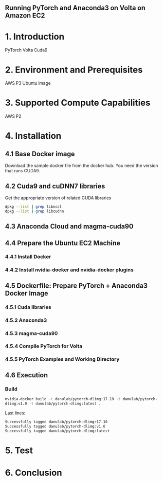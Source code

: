## Running PyTorch and Anaconda3 on Volta on Amazon EC2

# 1. Introduction

PyTorch
Volta
Cuda9

# 2. Environment and Prerequisites

AWS P3
Ubuntu image

# 3. Supported Compute Capabilities

AWS P2

# 4. Installation

## 4.1 Base Docker image
Download the sample docker file from the docker hub.
You need the version that runs CUDA9.

## 4.2 Cuda9 and cuDNN7 libraries
Get the appropriate version of related CUDA libraries

```bash
dpkg --list | grep libnccl
dpkg --list | grep libcudnn
```
## 4.3 Anaconda Cloud and magma-cuda90

## 4.4 Prepare the Ubuntu EC2 Machine

### 4.4.1 Install Docker

### 4.4.2 Install nvidia-docker and nvidia-docker plugins

## 4.5 Dockerfile: Prepare PyTorch + Anaconda3 Docker Image


### 4.5.1 Cuda libraries

### 4.5.2 Anaconda3

### 4.5.3 magma-cuda90

### 4.5.4 Compile PyTorch for Volta

### 4.5.5 PyTorch Examples and Working Directory

## 4.6 Execution

### Build

```bash
nvidia-docker build -t danulab/pytorch-dlimg:17.10 -t danulab/pytorch-
dlimg:v1.0 -t danulab/pytorch-dlimg:latest .
```

Last lines:

```bash
Successfully tagged danulab/pytorch-dlimg:17.10
Successfully tagged danulab/pytorch-dlimg:v1.0
Successfully tagged danulab/pytorch-dlimg:latest
```
# 5. Test 

# 6. Conclusion




